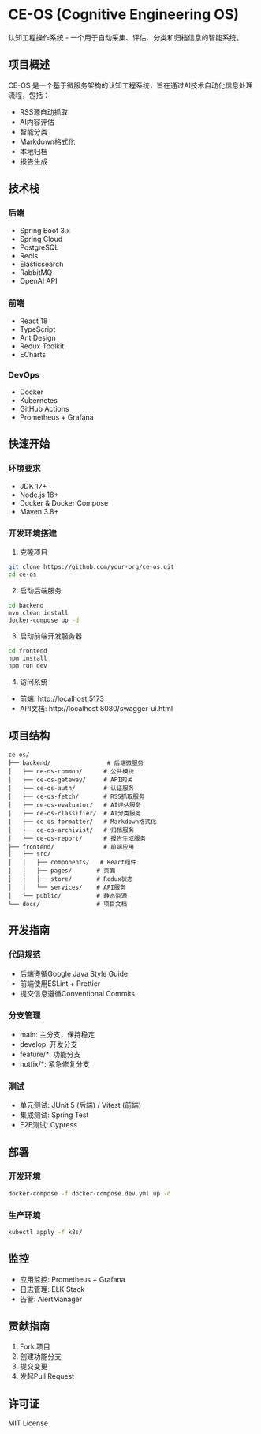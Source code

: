 # CE-OS (Cognitive Engineering OS)

认知工程操作系统 - 一个用于自动采集、评估、分类和归档信息的智能系统。

## 项目概述

CE-OS 是一个基于微服务架构的认知工程系统，旨在通过AI技术自动化信息处理流程，包括：

- RSS源自动抓取
- AI内容评估
- 智能分类
- Markdown格式化
- 本地归档
- 报告生成

## 技术栈

### 后端
- Spring Boot 3.x
- Spring Cloud
- PostgreSQL
- Redis
- Elasticsearch
- RabbitMQ
- OpenAI API

### 前端
- React 18
- TypeScript
- Ant Design
- Redux Toolkit
- ECharts

### DevOps
- Docker
- Kubernetes
- GitHub Actions
- Prometheus + Grafana

## 快速开始

### 环境要求
- JDK 17+
- Node.js 18+
- Docker & Docker Compose
- Maven 3.8+

### 开发环境搭建

1. 克隆项目
```bash
git clone https://github.com/your-org/ce-os.git
cd ce-os
```

2. 启动后端服务
```bash
cd backend
mvn clean install
docker-compose up -d
```

3. 启动前端开发服务器
```bash
cd frontend
npm install
npm run dev
```

4. 访问系统
- 前端: http://localhost:5173
- API文档: http://localhost:8080/swagger-ui.html

## 项目结构

```
ce-os/
├── backend/                # 后端微服务
│   ├── ce-os-common/      # 公共模块
│   ├── ce-os-gateway/     # API网关
│   ├── ce-os-auth/        # 认证服务
│   ├── ce-os-fetch/       # RSS抓取服务
│   ├── ce-os-evaluator/   # AI评估服务
│   ├── ce-os-classifier/  # AI分类服务
│   ├── ce-os-formatter/   # Markdown格式化
│   ├── ce-os-archivist/   # 归档服务
│   └── ce-os-report/      # 报告生成服务
├── frontend/              # 前端应用
│   ├── src/
│   │   ├── components/   # React组件
│   │   ├── pages/       # 页面
│   │   ├── store/       # Redux状态
│   │   └── services/    # API服务
│   └── public/          # 静态资源
└── docs/                # 项目文档
```

## 开发指南

### 代码规范
- 后端遵循Google Java Style Guide
- 前端使用ESLint + Prettier
- 提交信息遵循Conventional Commits

### 分支管理
- main: 主分支，保持稳定
- develop: 开发分支
- feature/*: 功能分支
- hotfix/*: 紧急修复分支

### 测试
- 单元测试: JUnit 5 (后端) / Vitest (前端)
- 集成测试: Spring Test
- E2E测试: Cypress

## 部署

### 开发环境
```bash
docker-compose -f docker-compose.dev.yml up -d
```

### 生产环境
```bash
kubectl apply -f k8s/
```

## 监控

- 应用监控: Prometheus + Grafana
- 日志管理: ELK Stack
- 告警: AlertManager

## 贡献指南

1. Fork 项目
2. 创建功能分支
3. 提交变更
4. 发起Pull Request

## 许可证

MIT License 
